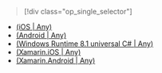 > [!div class="op_single_selector"]
- [(iOS | Any)](../articles/mobile-services/mobile-services-ios-get-started-offline-data.md)
- [(Android | Any)](../articles/mobile-services/mobile-services-android-get-started-offline-data.md)
- [(Windows Runtime 8.1 universal C# | Any)](../articles/mobile-services/mobile-services-windows-store-dotnet-get-started-offline-data.md)
- [(Xamarin.iOS | Any)](../articles/mobile-services/mobile-services-xamarin-ios-get-started-offline-data.md)
- [(Xamarin.Android | Any)](../articles/mobile-services/mobile-services-xamarin-android-get-started-offline-data.md)

<!---HONumber=82-->